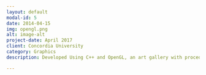 ```yaml
---
layout: default
modal-id: 5
date: 2014-04-15
img: opengl.png
alt: image-alt
project-date: April 2017
client: Concordia University
category: Graphics
description: Developed Using C++ and OpenGL, an art gallery with procedurally generated rooms, paintings and sculptures. 

---
```

